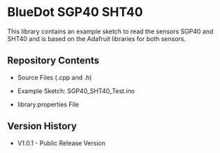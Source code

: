 # BlueDot SGP40 SHT40
This library contains an example sketch to read the sensors SGP40 and SHT40 and is based on the Adafruit libraries for both sensors.

## **Repository Contents**
* Source Files (.cpp and .h)
* Example Sketch: SGP40_SHT40_Test.ino

* library.properties File


## **Version History**
* V1.0.1 - Public Release Version
